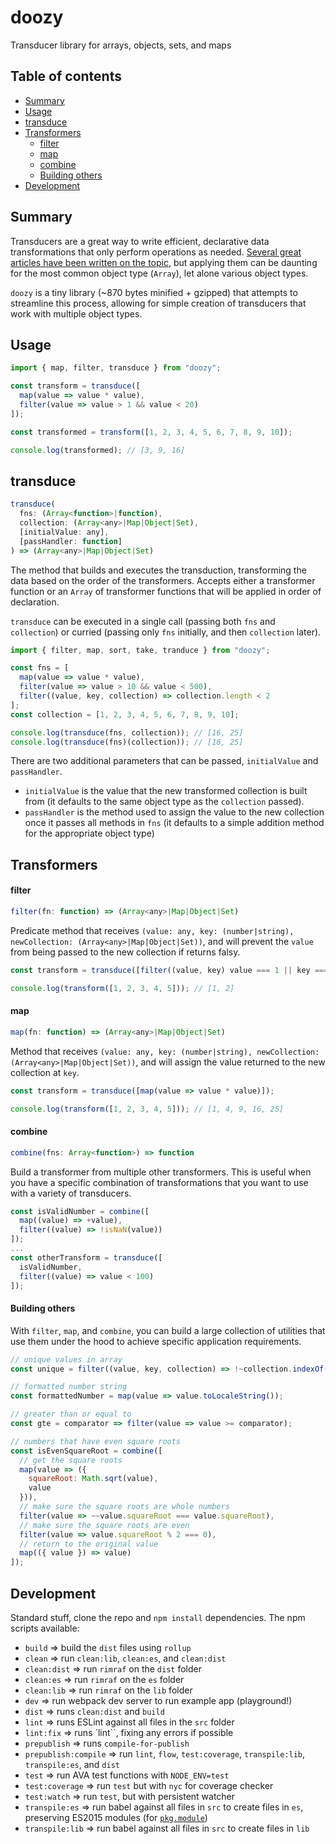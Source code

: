 # doozy

Transducer library for arrays, objects, sets, and maps

## Table of contents

* [Summary](#summary)
* [Usage](#usage)
* [transduce](#transduce)
* [Transformers](#transformers)
  * [filter](#filter)
  * [map](#map)
  * [combine](#combine)
  * [Building others](#building-others)
* [Development](#development)

## Summary

Transducers are a great way to write efficient, declarative data transformations that only perform operations as needed. [Several great articles have been written on the topic](https://medium.com/@roman01la/understanding-transducers-in-javascript-3500d3bd9624), but applying them can be daunting for the most common object type (`Array`), let alone various object types.

`doozy` is a tiny library (~870 bytes minified + gzipped) that attempts to streamline this process, allowing for simple creation of transducers that work with multiple object types.

## Usage

```javascript
import { map, filter, transduce } from "doozy";

const transform = transduce([
  map(value => value * value),
  filter(value => value > 1 && value < 20)
]);

const transformed = transform([1, 2, 3, 4, 5, 6, 7, 8, 9, 10]);

console.log(transformed); // [3, 9, 16]
```

## transduce

```javascript
transduce(
  fns: (Array<function>|function),
  collection: (Array<any>|Map|Object|Set),
  [initialValue: any],
  [passHandler: function]
) => (Array<any>|Map|Object|Set)
```

The method that builds and executes the transduction, transforming the data based on the order of the transformers. Accepts either a transformer function or an `Array` of transformer functions that will be applied in order of declaration.

`transduce` can be executed in a single call (passing both `fns` and `collection`) or curried (passing only `fns` initially, and then `collection` later).

```javascript
import { filter, map, sort, take, tranduce } from "doozy";

const fns = [
  map(value => value * value),
  filter(value => value > 10 && value < 500),
  filter((value, key, collection) => collection.length < 2
];
const collection = [1, 2, 3, 4, 5, 6, 7, 8, 9, 10];

console.log(transduce(fns, collection)); // [16, 25]
console.log(transduce(fns)(collection)); // [16, 25]
```

There are two additional parameters that can be passed, `initialValue` and `passHandler`.

* `initialValue` is the value that the new transformed collection is built from (it defaults to the same object type as the `collection` passed).
* `passHandler` is the method used to assign the value to the new collection once it passes all methods in `fns` (it defaults to a simple addition method for the appropriate object type)

## Transformers

#### filter

```javascript
filter(fn: function) => (Array<any>|Map|Object|Set)
```

Predicate method that receives `(value: any, key: (number|string), newCollection: (Array<any>|Map|Object|Set))`, and will prevent the `value` from being passed to the new collection if returns falsy.

```javascript
const transform = transduce([filter((value, key) value === 1 || key === 1)]);

console.log(transform([1, 2, 3, 4, 5])); // [1, 2]
```

#### map

```javascript
map(fn: function) => (Array<any>|Map|Object|Set)
```

Method that receives `(value: any, key: (number|string), newCollection: (Array<any>|Map|Object|Set))`, and will assign the value returned to the new collection at `key`.

```javascript
const transform = transduce([map(value => value * value)]);

console.log(transform([1, 2, 3, 4, 5])); // [1, 4, 9, 16, 25]
```

#### combine

```javascript
combine(fns: Array<function>) => function
```

Build a transformer from multiple other transformers. This is useful when you have a specific combination of transformations that you want to use with a variety of transducers.

```javascript
const isValidNumber = combine([
  map((value) => +value),
  filter((value) => !isNaN(value))
]);
...
const otherTransform = transduce([
  isValidNumber,
  filter((value) => value < 100)
]);
```

#### Building others

With `filter`, `map`, and `combine`, you can build a large collection of utilities that use them under the hood to achieve specific application requirements.

```javascript
// unique values in array
const unique = filter((value, key, collection) => !~collection.indexOf(value));

// formatted number string
const formattedNumber = map(value => value.toLocaleString());

// greater than or equal to
const gte = comparator => filter(value => value >= comparator);

// numbers that have even square roots
const isEvenSquareRoot = combine([
  // get the square roots
  map(value => ({
    squareRoot: Math.sqrt(value),
    value
  })),
  // make sure the square roots are whole numbers
  filter(value => ~~value.squareRoot === value.squareRoot),
  // make sure the square roots are even
  filter(value => value.squareRoot % 2 === 0),
  // return to the original value
  map(({ value }) => value)
]);
```

## Development

Standard stuff, clone the repo and `npm install` dependencies. The npm scripts available:

* `build` => build the `dist` files using `rollup`
* `clean` => run `clean:lib`, `clean:es`, and `clean:dist`
* `clean:dist` => run `rimraf` on the `dist` folder
* `clean:es` => run `rimraf` on the `es` folder
* `clean:lib` => run `rimraf` on the `lib` folder
* `dev` => run webpack dev server to run example app (playground!)
* `dist` => runs `clean:dist` and `build`
* `lint` => runs ESLint against all files in the `src` folder
* `lint:fix` => runs `lint``, fixing any errors if possible
* `prepublish` => runs `compile-for-publish`
* `prepublish:compile` => run `lint`, `flow`, `test:coverage`, `transpile:lib`, `transpile:es`, and `dist`
* `test` => run AVA test functions with `NODE_ENV=test`
* `test:coverage` => run `test` but with `nyc` for coverage checker
* `test:watch` => run `test`, but with persistent watcher
* `transpile:es` => run babel against all files in `src` to create files in `es`, preserving ES2015 modules (for [`pkg.module`](https://github.com/rollup/rollup/wiki/pkg.module))
* `transpile:lib` => run babel against all files in `src` to create files in `lib`
